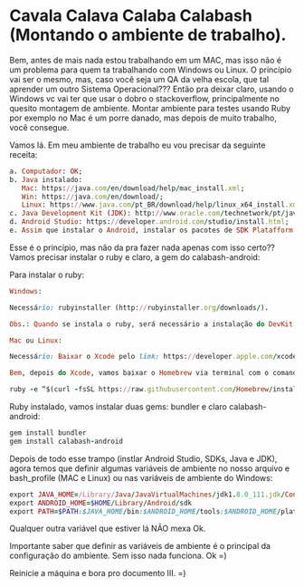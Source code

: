 # Cavala Calava Calaba Calabash (Montando o ambiente de trabalho).

Bem, antes de mais nada estou trabalhando em um MAC, mas isso não é um problema para quem ta trabalhando com Windows ou Linux. O princípio vai ser o mesmo, mas, caso você seja um QA da velha escola, que tal aprender um outro Sistema Operacional??? Então pra deixar claro, usando o Windows vc vai ter que usar o dobro o stackoverflow, principalmente no quesito montagem de ambiente. Montar ambiente para testes usando Ruby por exemplo no Mac é um porre danado, mas depois de muito trabalho, você consegue.

Vamos lá. Em meu ambiente de trabalho eu vou precisar da seguinte receita:

```ruby
a. Computador: OK;
b. Java instalado:
   Mac: https://java.com/en/download/help/mac_install.xml;
   Win: https://java.com/en/download/;
   Linux: https://www.java.com/pt_BR/download/help/linux_x64_install.xml;
c. Java Development Kit (JDK): http://www.oracle.com/technetwork/pt/java/javase/downloads/index.html;
d. Android Studio: https://developer.android.com/studio/install.html;
e. Assim que instalar o Android, instalar os pacotes de SDK Platafform dele;
```

Esse é o princípio, mas não da pra fazer nada apenas com isso certo?? Vamos precisar instalar o ruby e claro, a gem do calabash-android:

Para instalar o ruby:

```ruby
Windows:

Necessário: rubyinstaller (http://rubyinstaller.org/downloads/).

Obs.: Quando se instala o ruby, será necessário a instalação do DevKit correspondente da versão que você instalou.

Mac ou Linux:

Necessário: Baixar o Xcode pelo link: https://developer.apple.com/xcode/downloads/. Aprendi que sempre que instalar o SO, a primeira coisa será instalar o Xcode.

Bem, depois do Xcode, vamos baixar o Homebrew via terminal com o comando:

ruby -e “$(curl -fsSL https://raw.githubusercontent.com/Homebrew/install/master/install)” .
```

Ruby instalado, vamos instalar duas gems: bundler e claro calabash-android:

```ruby
gem install bundler
gem install calabash-android
```

Depois de todo esse trampo (instlar Android Studio, SDKs, Java e JDK), agora temos que definir algumas variáveis de ambiente no nosso arquivo e bash_profile (MAC e Linux) ou nas variáveis de ambiente do Windows:

```ruby
export JAVA_HOME=/Library/Java/JavaVirtualMachines/jdk1.8.0_111.jdk/Contents/Home
export ANDROID_HOME=$HOME/Library/Android/sdk
export PATH=$PATH:$JAVA_HOME/bin:$ANDROID_HOME/tools:$ANDROID_HOME/platform-tools
```

Qualquer outra variável que estiver lá NÃO mexa Ok.

Importante saber que definir as variáveis de ambiente é o principal da configuração do ambiente. Sem isso nada funciona. Ok =)

Reinicie a máquina e bora pro documento III. =)
